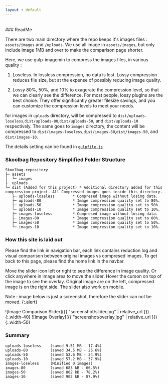 ```yaml
---
layout : default
---
```

<br>
### ReadMe

There are two main directory where the repo keeps it's images files : `assets/images` and `/uploads`.
We use all image in `assets/images`, but only include image 1MB and over to make the comparison page shorter.

Here, we use gulp-imagemin to compress the images files, in various quality :

1. Loseless.  In lossless compression, no data is lost. Lossy compression reduces file size, but at the expense of possibly reducing image quality.

2. Lossy 80%, 50%, and 10% to exagerate the compression level, so that we can clearly see the difference.
For most people, lossy plugins are the best choice. They offer significantly greater filesize savings, and you can customize the compression levels to meet your needs.

for images in `uploads` directory, will be compressed to  `dist/uploads-loseless`,`dist/uploads-80`,`dist/uploads-50`, and `dist/uploads-10` respectively.
The same goes to `images` directory, the content will be compressed to  `dist/images-loseless`,`dist/images-80`,`dist/images-50`, and `dist/images-10`.

The details setting can be found in [`gulpfile.js`](https://github.com/rendrap/skoolbag-image-optim/blob/master/gulpfile.js)


### Skoolbag Repository Simplified Folder Structure

```
Skoolbag-repository
├─ assets
│  └─ images
├─ uploads
└─ dist (Added for this project) * Additional directory added for this compression project. All Compressed images goes inside this directory.
   ├─ uploads-loseless        * Compresed image without losing data.
   ├─ uploads-80              * Image compression quality set to 80%.
   ├─ uploads-50              * Image compression quality set to 50%.
   └─ uploads-10              * Image compression quality set to 10%.
   ├─ images-loseless         * Compresed image without losing data.
   ├─ images-80               * Image compression quality set to 80%.
   ├─ images-50               * Image compression quality set to 50%.
   └─ images-10               * Image compression quality set to 10%.

```

### How this site is laid out
Please find the link in navigation bar, each link contains reduction log and visual comparison between original images vs compresed images.
To get back to this page, please find the home link in the navbar.

Move the slider icon left or right to see the difference in image quality. Or click anywhere in image area to move the slider.
Hover the curson on top of the image to see the overlay. Original image are on the left, compressed image is on the right side.
The slider also work on mobile.<br>

Note : image below is just a screenshot, therefore the slider can not be moved.
{:.alert}

![Image Comparison Slider]({{ "screenshot/slider.jpg" | relative_url }}){:.width-40}
![Image Overlay]({{ "screenshot/overlay.jpg" | relative_url }}){:.width-50}

### Summary

```
uploads-loseless    (saved 9.51 MB - 17.4%)
uploads-80          (saved 34.5 MB - 25.6%)
uploads-50          (saved 52.6 MB - 34.9%)
uploads-10          (saved 57.2 MB - 37.9%)
images-loseless     (Minified 0 images)
images-80           (saved 683 kB - 66.5%)
images-50           (saved 802 kB - 78.2%)
images-10           (saved 902 kB - 87.9%)
```
